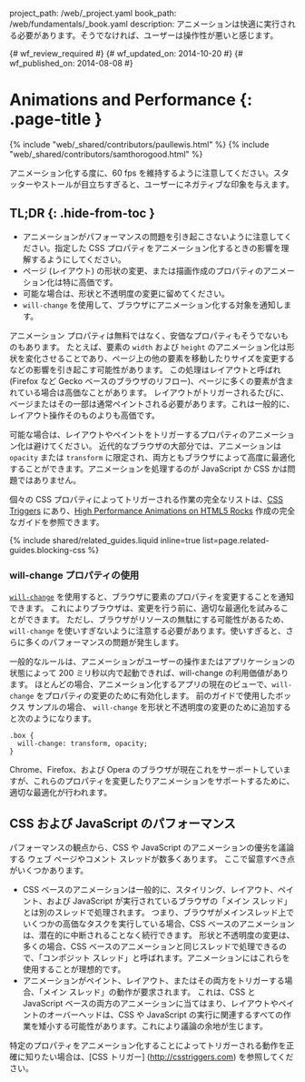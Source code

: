 project_path: /web/_project.yaml
book_path: /web/fundamentals/_book.yaml
description: アニメーションは快適に実行される必要があります。そうでなければ、ユーザーは操作性が悪いと感じます。

{# wf_review_required #}
{# wf_updated_on: 2014-10-20 #}
{# wf_published_on: 2014-08-08 #}

# Animations and Performance {: .page-title }

{% include "web/_shared/contributors/paullewis.html" %}
{% include "web/_shared/contributors/samthorogood.html" %}


アニメーション化する度に、60 fps を維持するように注意してください。スタッターやストールが目立ちすぎると、ユーザーにネガティブな印象を与えます。

## TL;DR {: .hide-from-toc }
- アニメーションがパフォーマンスの問題を引き起こさないように注意してください。指定した CSS プロパティをアニメーション化するときの影響を理解するようにしてください。
- ページ (レイアウト) の形状の変更、または描画作成のプロパティのアニメーション化は特に高価です。
- 可能な場合は、形状と不透明度の変更に留めてください。
- <code>will-change</code> を使用して、ブラウザにアニメーション化する対象を通知します。


アニメーション プロパティは無料ではなく、安価なプロパティもそうでないものもあります。 たとえば、要素の `width` および `height` のアニメーション化は形状を変化させることであり、ページ上の他の要素を移動したりサイズを変更するなどの影響を引き起こす可能性があります。 この処理はレイアウトと呼ばれ (Firefox など Gecko ベースのブラウザのリフロー)、ページに多くの要素が含まれている場合は高価なことがあります。 レイアウトがトリガーされるたびに、ページまたはその一部は通常ペイントされる必要があります。これは一般的に、レイアウト操作そのものよりも高価です。

可能な場合は、レイアウトやペイントをトリガーするプロパティのアニメーション化は避けてください。 近代的なブラウザの大部分では、アニメーションは `opacity` または `transform` に限定され、両方ともブラウザによって高度に最適化することができます。アニメーションを処理するのが JavaScript か CSS かは問題ではありません。

個々の CSS プロパティによってトリガーされる作業の完全なリストは、[CSS Triggers](http://csstriggers.com) にあり、[High Performance Animations on HTML5 Rocks](http://www.html5rocks.com/en/tutorials/speed/high-performance-animations/) 作成の完全なガイドを参照できます。

{% include shared/related_guides.liquid inline=true list=page.related-guides.blocking-css %}

### will-change プロパティの使用

[`will-change`](http://dev.w3.org/csswg/css-will-change/) を使用すると、ブラウザに要素のプロパティを変更することを通知できます。 これによりブラウザは、変更を行う前に、適切な最適化を試みることができます。 ただし、ブラウザがリソースの無駄にする可能性があるため、`will-change` を使いすぎないように注意する必要があります。使いすぎると、さらに多くのパフォーマンスの問題が発生します。

一般的なルールは、アニメーションがユーザーの操作またはアプリケーションの状態によって 200 ミリ秒以内で起動できれば、will-change の利用価値があります。 ほとんどの場合、アニメーション化するアプリの現在のビューで、`will-change` をプロパティの変更のために有効化します。 前のガイドで使用したボックス サンプルの場合、 `will-change` を形状と不透明度の変更のために追加すると次のようになります。


    .box {
      will-change: transform, opacity;
    }
    

Chrome、Firefox、および Opera のブラウザが現在これをサーポートしていますが、これらのプロパティを変更したりアニメーションをサポートするために、適切な最適化が行われます。

## CSS および JavaScript のパフォーマンス

パフォーマンスの観点から、CSS や JavaScript のアニメーションの優劣を議論する ウェブ ページやコメント スレッドが数多くあります。 ここで留意すべき点がいくつかあります。

* CSS ベースのアニメーションは一般的に、スタイリング、レイアウト、ペイント、および JavaScript が実行されているブラウザの「メイン スレッド」とは別のスレッドで処理されます。 つまり、ブラウザがメインスレッド上でいくつかの高価なタスクを実行している場合、CSS ベースのアニメーションは、潜在的に中断されることなく続行できます。 形状と不透明度の変更は、多くの場合、CSS ベースのアニメーションと同じスレッドで処理できるので、「コンポジット スレッド」と呼ばれます。アニメーションにはこれらを使用することが理想的です。
* アニメーションがペイント、レイアウト、またはその両方をトリガーする場合、「メイン スレッド」の動作が要求されます。 これは、CSS と JavaScript ベースの両方のアニメーションに当てはまり、レイアウトやペイントのオーバーヘッドは、CSS や JavaScript の実行に関連するすべての作業を矮小する可能性があります。これにより議論の余地が生じます。

特定のプロパティをアニメーション化することによってトリガーされる動作を正確に知りたい場合は、[CSS トリガー] (http://csstriggers.com) を参照してください。


